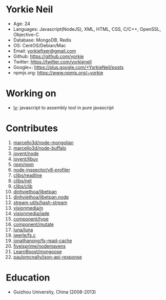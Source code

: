 Yorkie Neil
======================================
* Age: 24
* Languages: Javascript(NodeJS), XML, HTML, CSS, C/C++, OpenSSL, Objective-C
* Database: MongoDB, Redis
* OS: CentOS/Debian/Mac
* Email: yorkiefixer@gmail.com
* Github: https://github.com/yorkie
* Twitter: https://twitter.com/yorkienell
* Google+: https://plus.google.com/+YorkieNeil/posts
* npmjs.org: https://www.npmjs.org/~yorkie

Working on
======================================
* [lv](https://github.com/yorkie/lv): javascript to assembly tool in pure javascript


Contributes
=======================================
1. [marcello3d/node-mongolian](https://github.com/marcello3d/node-mongolian/commits?author=yorkie)
2. [marcello3d/node-buffalo](https://github.com/marcello3d/node-buffalo/commits?author=yorkie)
3. [joyent/node](https://github.com/joyent/node/commits?author=yorkie)
4. [joyent/libuv](https://github.com/joyent/libuv/commits?author=yorkie)
5. [npm/npm](https://github.com/npm/npm/commits?author=yorkie)
6. [node-inspector/v8-profiler](https://github.com/node-inspector/v8-profiler/commits?author=yorkie)
6. [clibs/readline](https://github.com/clibs/readline/commits?author=yorkie)
7. [clibs/net](https://github.com/clibs/clib/commits?author=yorkie)
8. [clibs/clib](https://github.com/clibs/clib/commits?author=yorkie)
9. [dinhviethoa/libetpan](https://github.com/dinhviethoa/libetpan/commits?author=yorkie)
10. [dinhviethoa/libetpan.node](https://github.com/dinhviethoa/libetpan.node/commits?author=yorkie)
11. [stream-utils/hash-stream](https://github.com/stream-utils/hash-stream/commits?author=yorkie)
12. [visionmedia/n](https://github.com/visionmedia/n/commits?author=yorkie)
13. [visionmedia/jade](https://github.com/visionmedia/jade/commits?author=yorkie)
14. [component/type](https://github.com/component/type/commits?author=yorkie)
15. [component/mutate](https://github.com/component/mutate/commits?author=yorkie)
16. [luna/luna](https://github.com/luna/luna/commits?author=yorkie)
17. [jwerle/fs.c](https://github.com/jwerle/fs.c/commits?author=yorkie)
18. [jonathanong/fs-read-cache](https://github.com/jonathanong/fs-read-cache/commits?author=yorkie)
19. [fiveisprime/nodemavens](https://github.com/fiveisprime/nodemavens/commits?author=yorkie)
20. [LearnBoost/mongoose](https://github.com/LearnBoost/mongoose/commits?author=yorkie)
21. [paulomcnally/json-api-response](https://github.com/paulomcnally/json-api-response/commits?author=yorkie)

Education
=======================================
* Guizhou University, China (2008-2013)
